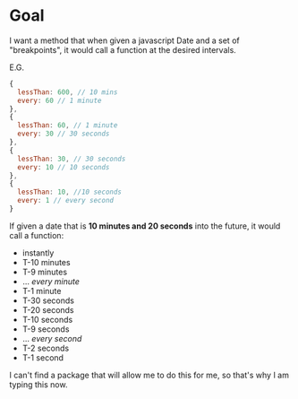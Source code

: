 # Goal
I want a method that when given a javascript Date and a set of "breakpoints", it would call a function at the desired intervals.

E.G.
```js
{
  lessThan: 600, // 10 mins
  every: 60 // 1 minute
},
{
  lessThan: 60, // 1 minute
  every: 30 // 30 seconds
},
{
  lessThan: 30, // 30 seconds
  every: 10 // 10 seconds
},
{
  lessThan: 10, //10 seconds
  every: 1 // every second
}
```

If given a date that is **10 minutes and 20 seconds** into the future, it would call a function:
- instantly
- T-10 minutes
- T-9 minutes
- ... *every minute*
- T-1 minute
- T-30 seconds
- T-20 seconds
- T-10 seconds
- T-9 seconds
- ... *every second*
- T-2 seconds
- T-1 second

I can't find a package that will allow me to do this for me, so that's why I am typing this now.